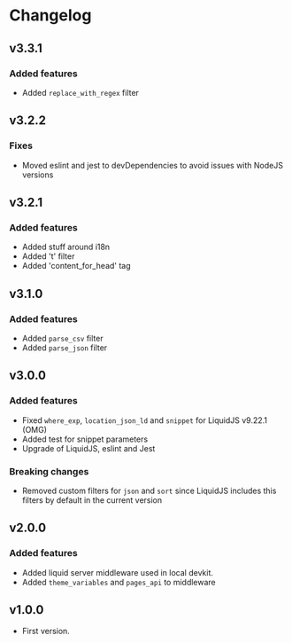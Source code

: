 # Changelog

## v3.3.1

### Added features

- Added `replace_with_regex` filter

## v3.2.2

### Fixes

- Moved eslint and jest to devDependencies to avoid issues with NodeJS versions

## v3.2.1

### Added features

- Added stuff around i18n
- Added 't' filter
- Added 'content_for_head' tag

## v3.1.0

### Added features

- Added `parse_csv` filter
- Added `parse_json` filter

## v3.0.0

### Added features

- Fixed `where_exp`, `location_json_ld` and `snippet` for LiquidJS v9.22.1 (OMG)
- Added test for snippet parameters
- Upgrade of LiquidJS, eslint and Jest

### Breaking changes

- Removed custom filters for `json` and `sort` since LiquidJS includes this filters by default in the current version

## v2.0.0

### Added features

- Added liquid server middleware used in local devkit.
- Added `theme_variables` and `pages_api` to middleware

## v1.0.0

- First version.
